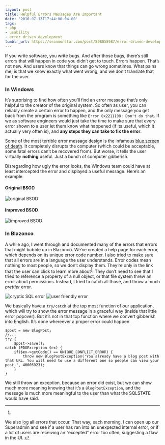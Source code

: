 ```yaml
---
layout: post
title: Helpful Errors Messages Are Important
date: '2010-07-13T17:44:00-04:00'
tags:
- php
- usability
- error driven development
tumblr_url: https://seanmonstar.com/post/808058987/error-driven-development
---
```

If you write software, you write bugs. And after those bugs, there’s still errors that will happen in code you didn’t get to touch. Errors happen. That’s not new. And users know that things can go wrong sometimes. What pains me, is that we know&nbsp;exactly what went wrong, and we don’t translate that for the user.

### In Windows

It’s surprising to find how often you’ll find an error message that’s only helpful to the creator of the original system. So often as user, you can reliably create a certain error to happen, and the only message you get back from the program is something like `Error 0x2211108: Don't do that`. If we as software engineers would just take the time to make sure that every error shown to a user let them know what happened (if its useful, which it actually very often is), and **any steps they can take to fix the error**.

Some of the most terrible error message design is the infamous [blue screen of death](http://en.wikipedia.org/wiki/BSOD). It completely disrupts the computer (which could be acceptable, some fatal errors can’t be recovered from). But worse, it tells the user virtually **nothing** useful. Just a bunch of computer gibberish.

Disregarding how ugly the error looks, the Windows team could have at least intercepted the error and displayed a useful message. Here’s an example:

#### Original BSOD

![original BSOD](https://64.media.tumblr.com/tumblr_l5gxtvHjlR1qzek7l.gif)

#### Improved BSOD

![improved BSOD](https://64.media.tumblr.com/tumblr_l5gxu8c1HG1qzek7l.gif)

### In Blazonco

A while ago, I went through and documented many of the errors that errors that might bubble up in Blazonco. We’ve created a help page for each error, which depends on its unique error code number. I also tried to make sure that all errors are in a language the user understands. Error codes mean nothing to most people, so we don’t display them. They’re only in the link that the user can click to learn more about<sup id="fnref:1"><a href="#fn:1" class="footnote-ref" role="doc-noteref">1</a></sup>. They don’t need to see that I tried to reference a property of a null object, or that file system threw an error about permissions. Instead, I tried to catch all those, and throw a much _prettier_ error.

![cryptic SQL error](https://64.media.tumblr.com/tumblr_l5imtxrjna1qzek7l.jpg) ![user friendly error](https://64.media.tumblr.com/tumblr_l5imu51ykn1qzek7l.jpg)

We basically have a `try/catch` at the top most function of our application, which will try to show the error message in a graceful way (inside that little error popover). But it’s not in that top function where we convert gibberish into English. It’s done whereever a proper error could happen.

    $post = new BlogPost;
    //...
    try {
        $post->save();
    catch (PDOException $ex) {
        if($ex->getCode() == UNIQUE_CONFLICT_ERROR) {
            throw new BlogPostException('You already have a blog post with that URL. You will need to use a different one so people can view your post.', 40006023);
        }
    }

We still throw an exception, because an error did exist, but we can show much more meaning knowing that it’s a `BlogPostException`, and the message is much more meaningful to the user than what the SQLSTATE would have said.

* * *

1. 

We also [log](http://www.codinghorror.com/blog/2009/04/exception-driven-development.html) all errors that occur. That way, each morning, I can open up our Superadmin and see if a user has ran into an unexpected internal error, or if a lot of users are receiving an “excepted” error too often, suggesting a flaw in the UI.&nbsp;[↩︎](#fnref:1)

